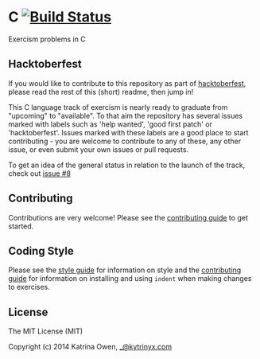 # C [![Build Status](https://travis-ci.org/exercism/c.svg?branch=master)](https://travis-ci.org/exercism/c)

Exercism problems in C

## Hacktoberfest

If you would like to contribute to this repository as part of [hacktoberfest](https://github.com/blog/2452-get-started-with-hacktoberfest), please read the rest of this (short) readme, then jump in!

This C language track of exercism is nearly ready to graduate from "upcoming" to "available". 
To that aim the repository has several issues marked with labels such as 'help wanted', 'good first patch' or 'hacktoberfest'. 
Issues marked with these labels are a good place to start contributing - you are welcome to contribute to any of these, any other issue, or even submit your own issues or pull requests.

To get an idea of the general status in relation to the launch of the track, check out [issue #8](https://github.com/exercism/c/issues/8)

## Contributing

Contributions are very welcome! Please see the [contributing guide](https://github.com/exercism/c/blob/master/docs/CONTRIBUTING.md) to get started.

## Coding Style

Please see the [style guide](https://github.com/exercism/c/blob/master/docs/C_STYLE_GUIDE.md) for information on style and the [contributing guide](https://github.com/exercism/c/blob/master/docs/CONTRIBUTING.md#coding-style) for information on installing and using `indent` when making changes to exercises.

## License

The MIT License (MIT)

Copyright (c) 2014 Katrina Owen, _@kytrinyx.com

